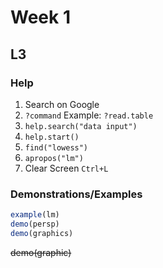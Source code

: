 # Week 1

## L3

### Help

1. Search on Google
2. ```?command``` Example: ```?read.table```
4. ```help.search("data input")```
5. ```help.start()```
6. ```find("lowess")```
7. ```apropos("lm")```
8. Clear Screen ```Ctrl+L```

### Demonstrations/Examples
```R
example(lm)
demo(persp)
demo(graphics)
```
~~demo(graphic)~~
```
```
